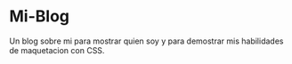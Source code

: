 # Mi-Blog
Un blog sobre mi para mostrar quien soy y para demostrar mis habilidades de maquetacion con CSS.
